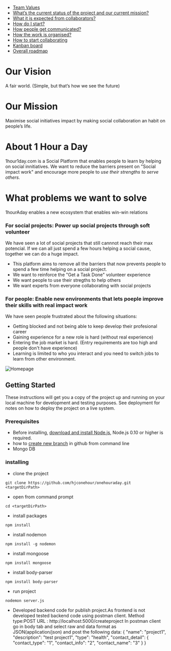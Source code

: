 
* [Team Values](https://github.com/hjconehour/onehouraday/wiki/Team-Values)
* [What’s the current status of the project and our current mission?](https://github.com/hjconehour/onehouraday/wiki/What%E2%80%99s-the-current-status-of-the-project-and-our-current-mission%3F)
* [What it is expected from collaborators?](https://github.com/hjconehour/onehouraday/wiki/What-it-is-expected-from-collaborators%3F)
* [How do I start?](https://github.com/hjconehour/onehouraday/wiki/How-do-I-start%3F)
* [How people get communicated?](https://github.com/hjconehour/onehouraday/wiki/How-people-get-communicated%3F)
* [How the work is organised?](https://github.com/hjconehour/onehouraday/wiki/How-the-work-is-organised%3F)
* [How to start collaborating](https://github.com/hjconehour/onehouraday/wiki/How-to-start-collaborating)
* [Kanban board](https://github.com/hjconehour/onehouraday/projects/1)
* [Overall roadmap](https://github.com/hjconehour/onehouraday/wiki/Overall-roadmap)


# Our Vision
A fair world. (Simple, but that’s how we see the future)

# Our Mission
Maximise social initiatives impact by making social collaboration an habit on people’s life.

# About 1 Hour a Day
1hour1day.com is a Social Platform that enables people to learn by helping on social innitiatives. 
We want to reduce the barriers present on "Social impact work" and encourage more people to *use their strengths to serve others.*

# What problems we want to solve

1hourAday enables a new ecosystem that enables win-win relations

###  For social projects:  Power up social projects through soft volunteer

We have seen a lot of social projects that still cannnot reach their max potencial. 
If we can all just spend a few hours helping a social cause, together we can do a huge impact.

* This platform aims to remove all the barriers that now prevents people to spend a few time helping on a social project.
* We want to reinforce the "Get a Task Done" volunteer experience 
* We want people to use their stregths to help others 
* We want experts from everyone collaborating with social projects 

###  For people: Enable new environments that lets poeple improve their skills with real impact work

We have seen people frustrated about the following situations:

* Getting blocked and not being able to keep develop their profesional career
* Gaining experience for a new role is hard  (without real experience) 
* Entering the job market is hard.  (Entry requirements are too high and people don't have experience)
* Learning is limited to who you interact and you need to switch jobs to learn from other environment. 

![Homepage](https://user-images.githubusercontent.com/3884690/35480044-712f6ccc-0406-11e8-85b7-fafaaed22600.png)


## Getting Started

These instructions will get you a copy of the project up and running on your local machine for development and testing purposes. See deployment for notes on how to deploy the project on a live system.

### Prerequisites
* Before installing, [ download and install Node.js](https://nodejs.org/en/), Node.js 0.10 or higher is required.
* how to [create new branch](https://github.com/Kunena/Kunena-Forum/wiki/Create-a-new-branch-with-git-and-manage-branches) in github from command line
* Mongo DB

### installing 
* clone the project
```
git clone https://github.com/hjconehour/onehouraday.git <targetDirPath>
```
* open <targetDir> from command prompt
```
cd <targetDirPath>
```
* install packages
```
npm install
```
* install nodemon 
```
npm install -g nodemon
```
* install mongoose
```
npm install mongoose
```
* install body-parser
```
npm install body-parser
```

* run project
```
nodemon server.js
```

* Developed backend code for publish project.As frontend is not developed tested backend code using postman client.
Method type:POST
URL : http://localhost:5000/createproject
In postman client go in body tab and select raw and data format as JSON(application/json) and post the following data:
{
	"name": "project1",
	"description": "test project1",
	"type": "health",
	"contact_detail": {
		"contact_type": "1",
		"contact_info": "2",
		"contact_name": "3"
	}
}
